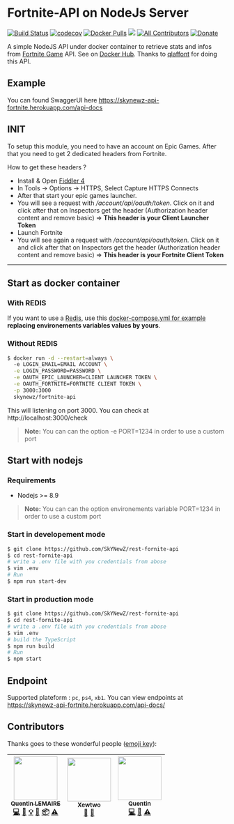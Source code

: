 # Fortnite-API on NodeJs Server
[![Build Status](https://travis-ci.org/SkYNewZ/rest-fornite-api.svg?branch=master)](https://travis-ci.org/SkYNewZ/rest-fornite-api)
[![codecov](https://codecov.io/gh/SkYNewZ/rest-fornite-api/branch/master/graph/badge.svg)](https://codecov.io/gh/SkYNewZ/rest-fornite-api)
[![Docker Pulls](https://img.shields.io/docker/pulls/skynewz/fortnite-api.svg)](https://hub.docker.com/r/skynewz/fortnite-api/)
[![](https://images.microbadger.com/badges/version/skynewz/fortnite-api.svg)](https://microbadger.com/images/skynewz/fortnite-api "Get your own version badge on microbadger.com")
[![All Contributors](https://img.shields.io/badge/all_contributors-3-orange.svg?style=flat-square)](#contributors)
[![Donate](https://img.shields.io/badge/Donate-PayPal-green.svg)](https://www.paypal.me/QLemaire/2)

A simple NodeJS API under docker container to retrieve stats and infos from [Fortnite Game](https://www.epicgames.com/fortnite/fr/home) API.
See on [Docker Hub](https://hub.docker.com/r/skynewz/fortnite-api/).
Thanks to [qlaffont](https://github.com/qlaffont/fortnite-api) for doing this API.

## Example
You can found SwaggerUI here https://skynewz-api-fortnite.herokuapp.com/api-docs

## INIT
To setup this module, you need to have an account on Epic Games. After that you need to get 2 dedicated headers from Fortnite.

How to get these headers ?
- Install & Open [Fiddler 4](https://www.telerik.com/download/fiddler)
- In Tools -> Options -> HTTPS, Select Capture HTTPS Connects
- After that start your epic games launcher.
- You will see a request with */account/api/oauth/token*. Click on it and click after that on Inspectors get the header (Authorization header content and remove basic) => **This header is your Client Launcher Token**
- Launch Fortnite
- You will see again a request with */account/api/oauth/token*. Click on it and click after that on Inspectors get the header (Authorization header content and remove basic) => **This header is your Fortnite Client Token**

--------

## Start as docker container

### With REDIS
If you want to use a [Redis](https://hub.docker.com/_/redis/), use this [docker-compose.yml for example](https://github.com/SkYNewZ/rest-fornite-api/blob/master/docker-compose.yml) **replacing environements variables values by yours**.


### Without REDIS
```bash
$ docker run -d --restart=always \     
  -e LOGIN_EMAIL=EMAIL ACCOUNT \
  -e LOGIN_PASSWORD=PASSWORD \
  -e OAUTH_EPIC_LAUNCHER=CLIENT LAUNCHER TOKEN \
  -e OAUTH_FORTNITE=FORTNITE CLIENT TOKEN \
  -p 3000:3000
  skynewz/fortnite-api
```
This will listening on port 3000. You can check at http://localhost:3000/check

> **Note:**
> You can can the option -e PORT=1234 in order to use a custom port

## Start with nodejs
### Requirements
* Nodejs >= 8.9
> **Note:**
> You can can the option environements variable PORT=1234 in order to use a custom port

### Start in developement mode
```bash
$ git clone https://github.com/SkYNewZ/rest-fornite-api
$ cd rest-fornite-api
# write a .env file with you credentials from abose
$ vim .env
# Run
$ npm run start-dev
```

### Start in production mode
```bash
$ git clone https://github.com/SkYNewZ/rest-fornite-api
$ cd rest-fornite-api
# write a .env file with you credentials from abose
$ vim .env
# build the TypeScript
$ npm run build
# Run
$ npm start
```

## Endpoint
Supported plateform : `pc`, `ps4`, `xb1`.
You can view endpoints at https://skynewz-api-fortnite.herokuapp.com/api-docs/

## Contributors

Thanks goes to these wonderful people ([emoji key](https://github.com/kentcdodds/all-contributors#emoji-key)):

<!-- ALL-CONTRIBUTORS-LIST:START - Do not remove or modify this section -->
<!-- prettier-ignore -->
| [<img src="https://avatars3.githubusercontent.com/u/26750012?v=4" width="100px;"/><br /><sub><b>Quentin LEMAIRE</b></sub>](https://www.lemairepro.fr/)<br />[💻](https://github.com/SkYNewZ/rest-fornite-api/commits?author=SkYNewZ "Code") [📖](https://github.com/SkYNewZ/rest-fornite-api/commits?author=SkYNewZ "Documentation") [💡](#example-SkYNewZ "Examples") [🤔](#ideas-SkYNewZ "Ideas, Planning, & Feedback") [📦](#platform-SkYNewZ "Packaging/porting to new platform") [⚠️](https://github.com/SkYNewZ/rest-fornite-api/commits?author=SkYNewZ "Tests") | [<img src="https://avatars1.githubusercontent.com/u/24639184?v=4" width="100px;"/><br /><sub><b>Xewtwo</b></sub>](https://github.com/Xewtwo)<br />[🐛](https://github.com/SkYNewZ/rest-fornite-api/issues?q=author%3AXewtwo "Bug reports") [🤔](#ideas-Xewtwo "Ideas, Planning, & Feedback") | [<img src="https://avatars3.githubusercontent.com/u/10044790?v=4" width="100px;"/><br /><sub><b>Quentin</b></sub>](http://qlaffont.com)<br />[💻](https://github.com/SkYNewZ/rest-fornite-api/commits?author=qlaffont "Code") [🤔](#ideas-qlaffont "Ideas, Planning, & Feedback") [⚠️](https://github.com/SkYNewZ/rest-fornite-api/commits?author=qlaffont "Tests") |
| :---: | :---: | :---: |
<!-- ALL-CONTRIBUTORS-LIST:END -->
